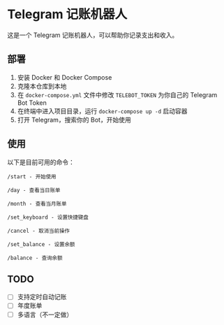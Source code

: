 # Telegram 记账机器人

这是一个 Telegram 记账机器人，可以帮助你记录支出和收入。

## 部署

1. 安装 Docker 和 Docker Compose
2. 克隆本仓库到本地
3. 在 `docker-compose.yml` 文件中修改 `TELEBOT_TOKEN` 为你自己的 Telegram Bot Token
4. 在终端中进入项目目录，运行 `docker-compose up -d` 启动容器
5. 打开 Telegram，搜索你的 Bot，开始使用

## 使用

以下是目前可用的命令：

    /start - 开始使用

    /day - 查看当日账单

    /month - 查看当月账单

    /set_keyboard - 设置快捷键盘

    /cancel - 取消当前操作

    /set_balance - 设置余额

    /balance - 查询余额

## TODO
- [ ] 支持定时自动记账
- [ ] 年度账单
- [ ] 多语言（不一定做）
